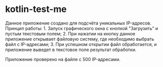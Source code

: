 # kotlin-test-me

Данное приложение создано для подсчёта уникальных IP-адресов. 
Принцип работы:
	1. Запуск графического окна с кнопкой "Загрузить" и пустым текстовым полем;
	2. При нажатии на кнопку данное приложение открывает файловую систему, где необходимо выбрать файл с IP-адресами;
	3. При успешном открытии файл обработается, и приложение выведет в текстовое поле результат обработки. 
	
Приложение проверено на файле с 500 IP-адресами. 
